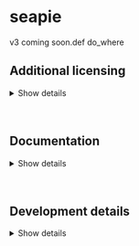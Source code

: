 # seapie
v3 coming soon.def do_where

## Additional licensing
<details><summary>Show details</summary>

This software is licensed under The Unlicense as the author's protest towards
the modern copyright landscape. If you need a different lisence for a legal or
compability reasons, just ask.

</details>

<br>
<br>

## Documentation
<details><summary>Show details</summary>

```python
>>> import seapie
>>> help(seapie)
>>> # Or take a look at the well documented source.
```

</details>

<br>
<br>





## Development details
<details><summary>Show details</summary>

  **Linting**
  ```bash
  seapie$ python -m isort .
  seapie$ python -m black .
  seapie$ python -m flake8 src/ test/
  ```

  **Testing**
  ```bash
  seapie$ python test/??????
  ```

  **Building & releasing**
  ```bash
  # Remember to increment __version__ in __init__.py
  seapie$ python -m build --wheel && rm -rf build/ && rm -rf src/seapie.egg-info/
  seapie$ python -m twine check dist/*
  seapie$ python -m twine upload dist/*
  seapie$ rm -rf dist/
  ```

</details>